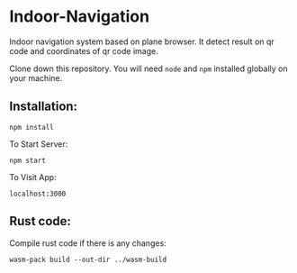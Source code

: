# Indoor-Navigation

Indoor navigation system based on plane browser. It detect result on qr code and coordinates of qr code image.

Clone down this repository. You will need `node` and `npm` installed globally on your machine.

## Installation:

`npm install`

To Start Server:

`npm start`

To Visit App:

`localhost:3000`

## Rust code:

Compile rust code if there is any changes:

`wasm-pack build --out-dir ../wasm-build `
